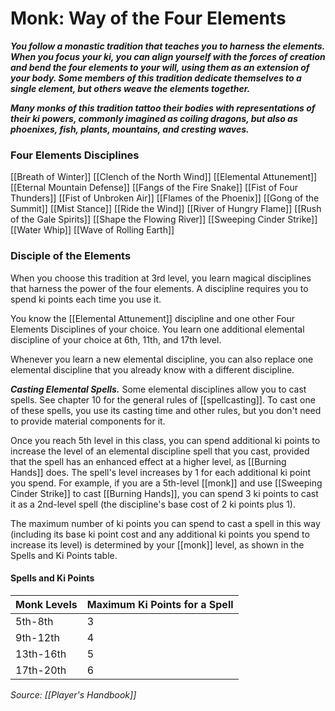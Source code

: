 # Monk: Way of the Four Elements

**_You follow a monastic tradition that teaches you to harness the elements. When you focus your ki, you can align yourself with the forces of creation and bend the four elements to your will, using them as an extension of your body. Some members of this tradition dedicate themselves to a single element, but others weave the elements together._**

**_Many monks of this tradition tattoo their bodies with representations of their ki powers, commonly imagined as coiling dragons, but also as phoenixes, fish, plants, mountains, and cresting waves._**

### Four Elements Disciplines

[[Breath of Winter]]
[[Clench of the North Wind]]
[[Elemental Attunement]]
[[Eternal Mountain Defense]]
[[Fangs of the Fire Snake]]
[[Fist of Four Thunders]]
[[Fist of Unbroken Air]]
[[Flames of the Phoenix]]
[[Gong of the Summit]]
[[Mist Stance]]
[[Ride the Wind]]
[[River of Hungry Flame]]
[[Rush of the Gale Spirits]]
[[Shape the Flowing River]]
[[Sweeping Cinder Strike]]
[[Water Whip]]
[[Wave of Rolling Earth]]

### Disciple of the Elements

When you choose this tradition at 3rd level, you learn magical disciplines that harness the power of the four elements. A discipline requires you to spend ki points each time you use it.

You know the [[Elemental Attunement]] discipline and one other Four Elements Disciplines of your choice. You learn one additional elemental discipline of your choice at 6th, 11th, and 17th level.

Whenever you learn a new elemental discipline, you can also replace one elemental discipline that you already know with a different discipline.

**_Casting Elemental Spells._** Some elemental disciplines allow you to cast spells. See chapter 10 for the general rules of [[spellcasting]]. To cast one of these spells, you use its casting time and other rules, but you don't need to provide material components for it.

Once you reach 5th level in this class, you can spend additional ki points to increase the level of an elemental discipline spell that you cast, provided that the spell has an enhanced effect at a higher level, as [[Burning Hands]] does. The spell's level increases by 1 for each additional ki point you spend. For example, if you are a 5th-level [[monk]] and use [[Sweeping Cinder Strike]] to cast [[Burning Hands]], you can spend 3 ki points to cast it as a 2nd-level spell (the discipline's base cost of 2 ki points plus 1).

The maximum number of ki points you can spend to cast a spell in this way (including its base ki point cost and any additional ki points you spend to increase its level) is determined by your [[monk]] level, as shown in the Spells and Ki Points table.

#### Spells and Ki Points

| Monk Levels | Maximum Ki Points for a Spell |
| ----------- | ----------------------------- |
| 5th-8th     | 3                             |
| 9th-12th    | 4                             |
| 13th-16th   | 5                             |
| 17th-20th   | 6                             |

*Source: [[Player's Handbook]]*
